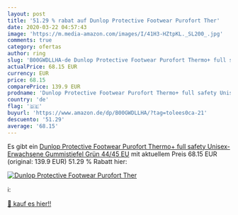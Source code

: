 ```yaml
---
layout: post
title: '51.29 % rabat auf Dunlop Protective Footwear Purofort Ther'
date: 2020-03-22 04:57:43
image: 'https://m.media-amazon.com/images/I/41H3-HZtpKL._SL200_.jpg'
comments: true
category: ofertas
author: ring
slug: 'B00GWDLLHA-de Dunlop Protective Footwear Purofort Thermo+ full safety Unisex-Erwachsene Gummistiefel  Grün 44/45 EU'
actualPrice: 68.15 EUR
currency: EUR
price: 68.15
comparePrice: 139.9 EUR
prodname: 'Dunlop Protective Footwear Purofort Thermo+ full safety Unisex-Erwachsene Gummistiefel  Grün 44/45 EU'
country: 'de'
flag: '🇩🇪'
buyurl: 'https://www.amazon.de/dp/B00GWDLLHA/?tag=tolees0ca-21'
descuento: '51.29'
average: '68.15'
---
```


Es gibt ein [Dunlop Protective Footwear Purofort Thermo+ full safety Unisex-Erwachsene Gummistiefel  Grün 44/45 EU](https://www.amazon.de/dp/B00GWDLLHA/?tag=tolees0ca-21) mit aktuellem Preis 68.15 EUR (original: 139.9 EUR) 51.29 % Rabatt hier:

[![Dunlop Protective Footwear Purofort Ther](https://m.media-amazon.com/images/I/41H3-HZtpKL._SL200_.jpg)](https://www.amazon.de/dp/B00GWDLLHA/?tag=tolees0ca-21)

ℹ️:


[🛒 kauf es hier!!](https://www.amazon.de/dp/B00GWDLLHA/?tag=tolees0ca-21)

